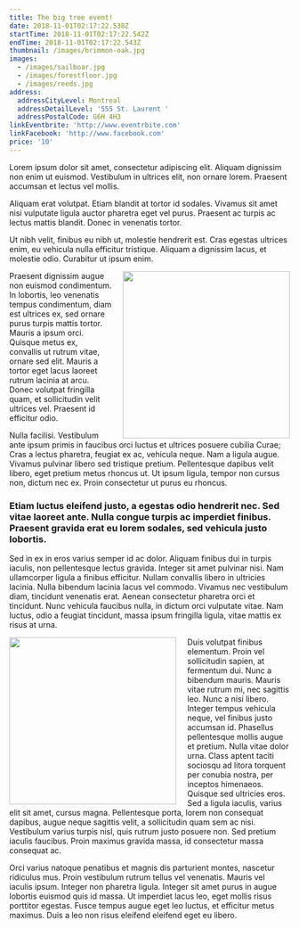 ```yaml
---
title: The big tree event!
date: 2018-11-01T02:17:22.538Z
startTime: 2018-11-01T02:17:22.542Z
endTime: 2018-11-01T02:17:22.543Z
thumbnail: /images/brimmon-oak.jpg
images:
  - /images/sailboar.jpg
  - /images/forestfloor.jpg
  - /images/reeds.jpg
address:
  addressCityLevel: Montreal
  addressDetailLevel: '555 St. Laurent '
  addressPostalCode: G6H 4H3
linkEventbrite: 'http://www.eventrbite.com'
linkFacebook: 'http://www.facebook.com'
price: '10'
---
```


Lorem ipsum dolor sit amet, consectetur adipiscing elit. Aliquam dignissim non enim ut euismod. Vestibulum in ultrices elit, non ornare lorem. Praesent accumsan et lectus vel mollis.

Aliquam erat volutpat. Etiam blandit at tortor id sodales. Vivamus sit amet nisi vulputate ligula auctor pharetra eget vel purus. Praesent ac turpis ac lectus mattis blandit. Donec in venenatis tortor.

Ut nibh velit, finibus eu nibh ut, molestie hendrerit est. Cras egestas ultrices enim, eu vehicula nulla efficitur tristique. Aliquam a dignissim lacus, et molestie odio. Curabitur ut ipsum enim.

<img src="https://media.treehugger.com/assets/images/2016/07/green-forest-trees.jpg.860x0_q70_crop-scale.jpg"
style="width: 300px; float: right; padding-left: 20px;"
/>

Praesent dignissim augue non euismod condimentum. In lobortis, leo venenatis tempus condimentum, diam est ultrices ex, sed ornare purus turpis mattis tortor. Mauris a ipsum orci. Quisque metus ex, convallis ut rutrum vitae, ornare sed elit. Mauris a tortor eget lacus laoreet rutrum lacinia at arcu. Donec volutpat fringilla quam, et sollicitudin velit ultrices vel. Praesent id efficitur odio.

Nulla facilisi. Vestibulum ante ipsum primis in faucibus orci luctus et ultrices posuere cubilia Curae; Cras a lectus pharetra, feugiat ex ac, vehicula neque. Nam a ligula augue. Vivamus pulvinar libero sed tristique pretium. Pellentesque dapibus velit libero, eget pretium metus rhoncus ut. Ut ipsum ligula, tempor non cursus non, dictum nec ex. Proin consectetur ut purus eu rhoncus.

<bockquote><h3>
Etiam luctus eleifend justo, a egestas odio hendrerit nec. Sed vitae laoreet ante. Nulla congue turpis ac imperdiet finibus. Praesent gravida erat eu lorem sodales, sed vehicula justo lobortis.

</blockquote></h3>

Sed in ex in eros varius semper id ac dolor. Aliquam finibus dui in turpis iaculis, non pellentesque lectus gravida. Integer sit amet pulvinar nisi. Nam ullamcorper ligula a finibus efficitur. Nullam convallis libero in ultricies lacinia. Nulla bibendum lacinia lacus vel commodo. Vivamus nec vestibulum diam, tincidunt venenatis erat. Aenean consectetur pharetra orci et tincidunt. Nunc vehicula faucibus nulla, in dictum orci vulputate vitae. Nam luctus, odio a feugiat tincidunt, massa ipsum fringilla ligula, vitae mattis ex risus at urna.

<img src="https://media.treehugger.com/assets/images/2016/07/green-forest-trees.jpg.860x0_q70_crop-scale.jpg"
style="width: 300px; float: left; padding-right: 20px"
/>
Duis volutpat finibus elementum. Proin vel sollicitudin sapien, at fermentum dui. Nunc a bibendum mauris. Mauris vitae rutrum mi, nec sagittis leo. Nunc a nisi libero. Integer tempus vehicula neque, vel finibus justo accumsan id. Phasellus pellentesque mollis augue et pretium. Nulla vitae dolor urna. Class aptent taciti sociosqu ad litora torquent per conubia nostra, per inceptos himenaeos. Quisque sed ultricies eros. Sed a ligula iaculis, varius elit sit amet, cursus magna. Pellentesque porta, lorem non consequat dapibus, augue neque sagittis velit, a sollicitudin quam sem ac nisi. Vestibulum varius turpis nisl, quis rutrum justo posuere non. Sed pretium iaculis faucibus. Proin maximus gravida massa, id consectetur massa consequat ac.

Orci varius natoque penatibus et magnis dis parturient montes, nascetur ridiculus mus. Proin vestibulum rutrum tellus vel venenatis. Mauris vel iaculis ipsum. Integer non pharetra ligula. Integer sit amet purus in augue lobortis euismod quis id massa. Ut imperdiet lacus leo, eget mollis risus porttitor egestas. Fusce tempus augue eget leo luctus, et efficitur metus maximus. Duis a leo non risus eleifend eleifend eget eu libero.
